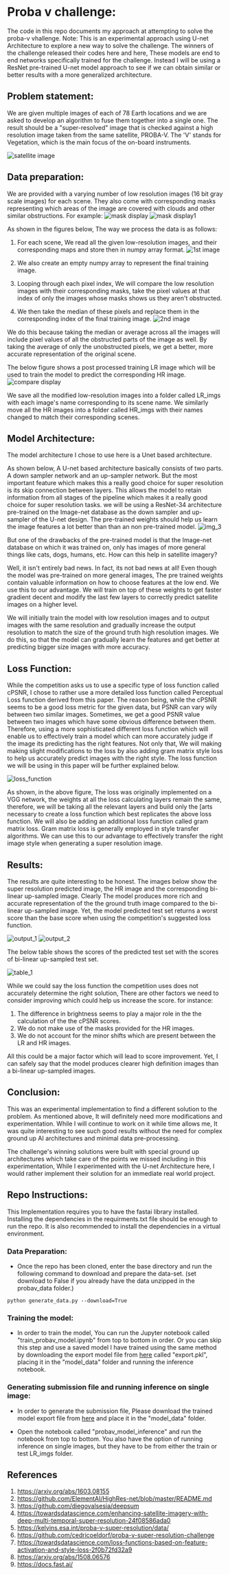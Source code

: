# Proba v challenge:
The code in this repo documents my approach at attempting to solve the proba-v vhallenge. 
Note: This is an experimental approach using U-net Architecture to explore a new way to solve the challenge. The winners of the challenge released their codes here and here, These models are end to end networks specifically trained for the challenge. Instead I will be using a ResNet pre-trained U-net model approach to see if we can obtain similar or better results with a more generalized architecture. 

## Problem statement:
We are given multiple images of each of 78 Earth locations and we are asked to develop an algorithm to fuse them together into a single one. The result should be a "super-resolved" image that is checked against a high resolution image taken from the same satellite, PROBA-V. The 'V' stands for Vegetation, which is the main focus of the on-board instruments.

![satellite image](/pictures/proba_2.png)

## Data preparation:
We are provided with a varying number of low resolution images (16 bit gray scale images) for each scene. They also come with corresponding masks representing which areas of the image are covered with clouds and other similar obstructions. For example:
![mask display](/pictures/display_1.png)
![mask display1](/pictures/display_3.png)

As shown in the figures below, The way we process the data is as follows:
1. For each scene, We read all the given low-resolution images, and their corresponding maps and store then in numpy array format. 
![1st image](/pictures/draw_1.png)

2. We also create an empty numpy array to represent the final training image.
3. Looping through each pixel index, We will compare the low resolution images with their corresponding masks, take the pixel values at that index of only the images whose masks shows us they aren't obstructed.
4. We then take the median of these pixels and replace them in the corresponding index of the final training image. 
![2nd image](/pictures/draw_2.png)

We do this because taking the median or average across all the images will include pixel values of all the obstructed parts of the image as well. By taking the average of only the unobstructed pixels, we get a better, more accurate representation of the original scene.

The below figure shows a post processed training LR image which will be used to train the model to predict the corresponding HR image.
![compare display](/pictures/display_2.png)

We save all the modified low-resolution images into a folder called LR_imgs with each image's name corresponding to its scene name. We similarly move all the HR images into a folder called HR_imgs with their names changed to match their corresponding scenes.

## Model Architecture:
The model architecture I chose to use here is a Unet based architecture.

As shown below, A U-net based architecture basically consists of two parts. A down sampler network and an up-sampler network. But the most important feature which makes this a really good choice for super resolution is its skip connection between layers. This allows the model to retain information from all stages of the pipeline which makes it a really good choice for super resolution tasks. we will be using a ResNet-34 architecture pre-trained on the Image-net database as the down sampler and up-sampler of the U-net design. The pre-trained weights should help us learn the image features a lot better than than an non pre-trained model.
![img_3](/pictures/draw_3.png)

But one of the drawbacks of the pre-trained model is that the Image-net database on which it was trained on, only has images of more general things like cats, dogs, humans, etc. How can this help in satellite imagery?

Well, it isn't entirely bad news. In fact, its not bad news at all! Even though the model was pre-trained on more general images, The pre trained weights contain valuable information on how to choose features at the low end. We use this to our advantage. We will train on top of these weights to get faster gradient decent and modify the last few layers to correctly predict satellite images on a higher level. 

We will initially train the model with low resolution images and to output images with the same resolution and gradually increase the output resolution to match the size of the ground truth high resolution images. We do this, so that the model can gradually learn the features and get better at predicting bigger size images with more accuracy.

## Loss Function:

While the competition asks us to use a specific type of loss function called cPSNR, I chose to rather use a more detailed loss function called Perceptual Loss function derived from this paper. The reason being, while the cPSNR seems to be a good loss metric for the given data, but PSNR can vary wily between two similar images. Sometimes, we get a good PSNR value between two images which have some obvious difference between them. Therefore, using a more sophisticated different loss function which will enable us to effectively train a model which can more accurately judge if the image its predicting has the right features. Not only that, We will making making slight modifications to the loss by also adding gram matrix style loss to help us accurately predict images with the right style. The loss function we will be using in this paper will be further explained below.

![loss_function](/pictures/proba_1.png)

As shown, in the above figure, The loss was originally implemented on a VGG network, the weights at all the loss calculating layers remain the same, therefore, we will be taking all the relevant layers and build only the [arts necessary to create a loss function which best replicates the above loss function. We will also be adding an additional loss function called gram matrix loss. Gram matrix loss is generally employed in style transfer algorithms. We can use this to our advantage to effectively transfer the right image style when generating a super resolution image.


## Results:
The results are quite interesting to be honest. The images below show the super resolution predicted image, the HR image and the corresponding bi-linear up-sampled image. Clearly The model produces more rich and accurate representation of the the ground truth image compared to the bi-linear up-sampled image. Yet, the model predicted test set returns a worst score than the base score when using the competition's suggested loss function. 

![output_1](/pictures/plot_1.png)
![output_2](/pictures/plot_2.png)

The below table shows the scores of the predicted test set with the scores of bi-linear up-sampled test set. 

![table_1](/pictures/table_1.png)

While we could say the loss function the competition uses does not accurately determine the right solution, There are other factors we need to consider improving which could help us increase the score. for instance:
1. The difference in brightness seems to play a major role in the the calculation of the the cPSNR scores. 
2. We do not make use of the masks provided for the HR images. 
3. We do not account for the minor shifts which are present between the LR and HR images.

All this could be a major factor which will lead to score improvement. Yet, I can safely say that the model produces clearer high definition images than a bi-linear up-sampled images. 


## Conclusion:
This was an experimental implementation to find a different solution to the problem. As mentioned above, It will definitely need more modifications and experimentation. While I will continue to work on it while time allows me, It was quite interesting to see such good results without the need for complex ground up AI architectures and minimal data pre-processing. 

The challenge's winning solutions were built with special ground up architectures which take care of the points we missed including in this experimentation, While I experimented with the U-net Architecture here, I would rather implement their solution for an immediate real world project. 

## Repo Instructions:

This Implementation requires you to have the fastai library installed. Installing the dependencies in the requirments.txt file should be enough to run the repo. It is also recommended to install the dependencies in a virtual environment.

### Data Preparation:
* Once the repo has been cloned, enter the base directory and run the following command to download and prepare the data-set. (set download to False if you already have the data unzipped in the probav_data folder.)

`python generate_data.py --download=True`

### Training the model:
* In order to train the model, You can run the Jupyter notebook called "train_probav_model.ipynb" from top to bottom in order. Or you can skip this step and use a saved model I have trained using the same method by downloading the export model file from [here](https://drive.google.com/file/d/1KFIL-GI4FYwrZNBOaeFLO2Qdv1zr73yv/view?usp=sharing) called "export.pkl", placing it in the "model_data" folder and running the inference notebook.

### Generating submission file and running inference on single image:
* In order to generate the submission file, Please download the trained model export file from [here](https://drive.google.com/file/d/1KFIL-GI4FYwrZNBOaeFLO2Qdv1zr73yv/view?usp=sharing) and place it in the "model_data" folder.

* Open the notebook called "probav_model_inference" and run the notebook from top to bottom. You also have the option of running inference on single images, but they have to be from either the train or test LR_imgs folder.

## References

1. https://arxiv.org/abs/1603.08155
2. https://github.com/ElementAI/HighRes-net/blob/master/README.md
3. https://github.com/diegovalsesia/deepsum
4. https://towardsdatascience.com/enhancing-satellite-imagery-with-deep-multi-temporal-super-resolution-24f08586ada0
5. https://kelvins.esa.int/proba-v-super-resolution/data/
6. https://github.com/cedricoeldorf/proba-v-super-resolution-challenge
7. https://towardsdatascience.com/loss-functions-based-on-feature-activation-and-style-loss-2f0b72fd32a9
8. https://arxiv.org/abs/1508.06576
9. https://docs.fast.ai/


